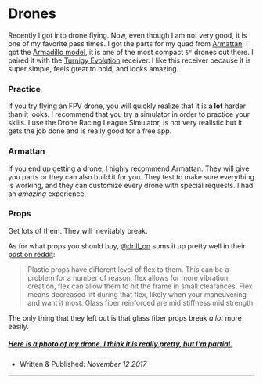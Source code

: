 # Drones

Recently I got into drone flying. Now, even though I am not very good, it is one of my favorite pass times. I got the parts for my quad from [Armattan](http://www.armattanquads.com/). I got the [Armadillo model](http://www.armattanquads.com/armadillo-1/), it is one of the most compact `5"` drones out there. I paired it with the [Turnigy Evolution](https://hobbyking.com/en_us/fpv-racer-radio-mode-2-black.html?___store=en_us) receiver. I like this receiver because it is super simple, feels great to hold, and looks amazing.

### Practice

If you try flying an FPV drone, you will quickly realize that it is **a lot** harder than it looks. I recommend that you try a simulator in order to practice your skills. I use the Drone Racing League Simulator, is not very realistic but it gets the job done and is really good for a free app.

### Armattan

If you end up getting a drone, I highly recommend Armattan. They will give you parts or they can also build it for you. They test to make sure everything is working, and they can customize every drone with special requests. I had an *amazing* experience.

### Props

Get lots of them. They will inevitably break.

As for what props you should buy, [@drill_on](https://www.reddit.com/user/Drill_on) sums it up pretty well in their [post on reddit](https://www.reddit.com/r/Multicopter/comments/2vl1wb/whats_the_difference_between_different_types_of/coimhsj/):
>Plastic props have different level of flex to them. This can be a problem for a number of reason, flex allows for more vibration creation, flex can allow them to hit the frame in small clearances. Flex means decreased lift during that flex, likely when your maneuvering and want it most.
Glass fiber reinforced are mid stiffness mid strength

The only thing that they left out is that glass fiber props break *a lot* more easily.

##### [Here is a photo of my drone. I think it is really pretty, but I'm partial.](../images/drone.jpg)

- Written & Published: *November 12 2017*

***

